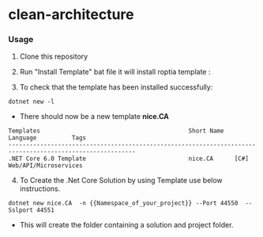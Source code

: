 # clean-architecture

### Usage

1. Clone this repository

2. Run "Install Template" bat file it will install roptia template :


3. To check that the template has been installed successfully:

```
dotnet new -l
```

- There should now be a new template **nice.CA**

```
Templates                                          Short Name                 Language          Tags
----------------------------------------------------------------------------------------------------------
.NET Core 6.0 Template 						       nice.CA      [C#]              Web/API/Microservices
```

4. To Create the .Net Core Solution by using Template use below instructions. 


```
dotnet new nice.CA  -n {{Namespace_of_your_project}} --Port 44550  --Sslport 44551     
```

- This will create the folder containing a solution and project folder.

